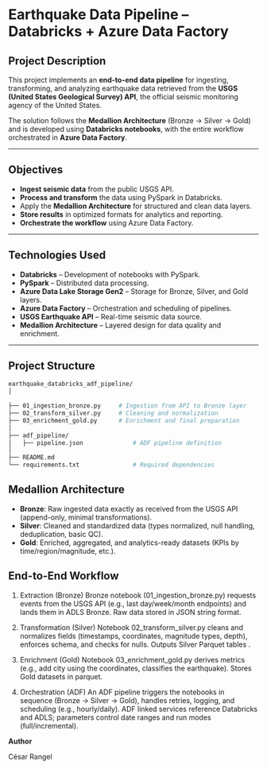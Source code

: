 # Earthquake Data Pipeline – Databricks + Azure Data Factory

## Project Description

This project implements an **end-to-end data pipeline** for ingesting, transforming, and analyzing earthquake data retrieved from the **USGS (United States Geological Survey) API**, the official seismic monitoring agency of the United States.

The solution follows the **Medallion Architecture** (Bronze → Silver → Gold) and is developed using **Databricks notebooks**, with the entire workflow orchestrated in **Azure Data Factory**.

---

## Objectives

- **Ingest seismic data** from the public USGS API.
- **Process and transform** the data using PySpark in Databricks.
- Apply the **Medallion Architecture** for structured and clean data layers.
- **Store results** in optimized formats for analytics and reporting.
- **Orchestrate the workflow** using Azure Data Factory.

---

## Technologies Used

- **Databricks** – Development of notebooks with PySpark.
- **PySpark** – Distributed data processing.
- **Azure Data Lake Storage Gen2** – Storage for Bronze, Silver, and Gold layers.
- **Azure Data Factory** – Orchestration and scheduling of pipelines.
- **USGS Earthquake API** – Real-time seismic data source.
- **Medallion Architecture** – Layered design for data quality and enrichment.

---

## Project Structure

```bash
earthquake_databricks_adf_pipeline/
│

├── 01_ingestion_bronze.py     # Ingestion from API to Bronze layer
├── 02_transform_silver.py     # Cleaning and normalization
├── 03_enrichment_gold.py      # Enrichment and final preparation
│
├── adf_pipeline/
│   ├── pipeline.json              # ADF pipeline definition
│
├── README.md
└── requirements.txt               # Required dependencies
```

## Medallion Architecture
- **Bronze**: Raw ingested data exactly as received from the USGS API (append-only, minimal transformations).
- **Silver**: Cleaned and standardized data (types normalized, null handling, deduplication, basic QC).
- **Gold**: Enriched, aggregated, and analytics-ready datasets (KPIs by time/region/magnitude, etc.).

## End-to-End Workflow
1. Extraction (Bronze)
Bronze notebook (01_ingestion_bronze.py) requests events from the USGS API (e.g., last day/week/month endpoints) and lands them in ADLS Bronze.
Raw data stored in JSON string format.

2. Transformation (Silver)
Notebook 02_transform_silver.py cleans and normalizes fields (timestamps, coordinates, magnitude types, depth), enforces schema, and checks for nulls.
Outputs Silver Parquet tables .

3. Enrichment (Gold)
Notebook 03_enrichment_gold.py derives metrics (e.g., add city using the coordinates, classifies the earthquake).
Stores Gold datasets in parquet.

4. Orchestration (ADF)
An ADF pipeline triggers the notebooks in sequence (Bronze → Silver → Gold), handles retries, logging, and scheduling (e.g., hourly/daily).
ADF linked services reference Databricks and ADLS; parameters control date ranges and run modes (full/incremental).


**Author**

César Rangel
